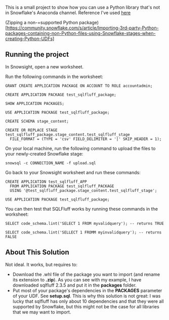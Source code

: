This is a small project to show how you can use a Python library that's not in Snowflake's Anaconda channel.
Reference I've used [here](https://medium.com/snowflake/introducing-simple-workflow-for-using-python-packages-in-snowpark-928f667ff1aa)

(Zipping a non-=supported Python package)[https://community.snowflake.com/s/article/Importing-3rd-party-Python-packages-containing-non-Python-files-using-Snowflake-stages-when-creating-Python-UDFs]

## Running the project

In Snowsight, open a new worksheet.

Run the following commands in the worksheet:
```
GRANT CREATE APPLICATION PACKAGE ON ACCOUNT TO ROLE accountadmin;

CREATE APPLICATION PACKAGE test_sqlfluff_package;

SHOW APPLICATION PACKAGES;

USE APPLICATION PACKAGE test_sqlfluff_package;

CREATE SCHEMA stage_content;

CREATE OR REPLACE STAGE test_sqlfluff_package.stage_content.test_sqlfluff_stage
  FILE_FORMAT = (TYPE = 'csv' FIELD_DELIMITER = '|' SKIP_HEADER = 1);
```

On your local machine, run the following command to upload the files to your newly-created Snowflake stage:
```
snowsql -c CONNECTION_NAME -f upload.sql
```

Go back to your Snowsight worksheet and run these commands:
```
CREATE APPLICATION test_sqlfluff_APP
  FROM APPLICATION PACKAGE test_sqlfluff_PACKAGE
  USING '@test_sqlfluff_package.stage_content.test_sqlfluff_stage';

USE APPLICATION PACKAGE test_sqlfluff_package;
```

You can then test that SQLFluff works by running these commands in the worksheet:
```
SELECT code_schema.lint('SELECT 1 FROM myvalidquery'); -- returns TRUE

SELECT code_schema.lint('SELLECT 1 FROMM myinvalidquery'); -- returns FALSE
```

## About This Solution

Not ideal. It works, but requires to:

- Download the .whl file of the package you want to import (and rename its extension to **.zip**). As you can see with my example, I have downloaded sqlfluff 2.3.5 and put it in the **packages** folder.
- Put most of your package's dependencies in the **PACKAGES** parameter of your UDF. See **setup.sql**. This is why this solution is not great: I was lucky that sqlfluff has only about 10 dependencies and that they were all supported by Snowflake, but this might not be the case for all libraries that we may want to import.
